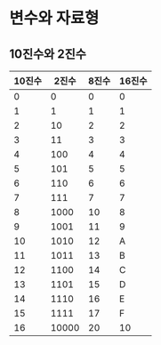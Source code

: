 # 변수와 자료형
## 10진수와 2진수
10진수|2진수|8진수|16진수
------|-------|------|-------
 0|0|0|0
 1|1|1|1
 2|10|2|2
 3|11|3|3
 4|100|4|4
 5|101|5|5
 6|110|6|6
 7|111|7|7
 8|1000|10|8
 9|1001|11|9
 10|1010|12|A
 11|1011|13|B
 12|1100|14|C
 13|1101|15|D
 14|1110|16|E
 15|1111|17|F
 16|10000|20|10
 
 
